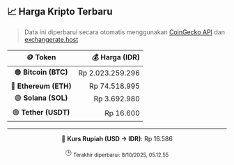 

<!-- HARGA_KRIPTO -->
## 📈 Harga Kripto Terbaru

> Data ini diperbarui secara otomatis menggunakan [CoinGecko API](https://www.coingecko.com/) dan [exchangerate.host](https://exchangerate.host/)

<div align="center">

| 🪙 Token | 💰 Harga (IDR) |
|:------:|---------------:|
| 🟠 **Bitcoin (BTC)**   | Rp 2.023.259.296 |
| 🔵 **Ethereum (ETH)**  | Rp 74.518.995 |
| 🟣 **Solana (SOL)**    | Rp 3.692.980 |
| 🟢 **Tether (USDT)**   | Rp 16.600 |

---

💱 **Kurs Rupiah (USD → IDR)**: Rp 16.586

🕒 <sub>Terakhir diperbarui: 8/10/2025, 05.12.55</sub>

</div>
<!-- /HARGA_KRIPTO -->